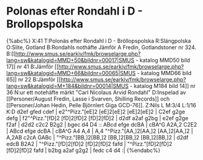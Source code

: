 # Polonas efter Rondahl i D - Brollopspolska

{%abc%}
X:41
T:Polonäs efter Rondahl i D - Bröllopspolska
R:Slängpolska
O:Slite, Gotland
B:Rondahls nothäfte  Jämför A Fredin, Gotlandstoner nr 324.
B:[[http://www.smus.se/earkiv/fmk/browselarge.php?lang=sw&katalogid=MMD+50&bildnr=00017|SMUS - katalog MMD50 bild 17]] nr 41
B:Jämför [[http://www.smus.se/earkiv/fmk/browselarge.php?lang=sw&katalogid=MMD+66&bildnr=00065|SMUS - katalog MMD66 bild 65]] nr 22
B:Jämför [[http://www.smus.se/earkiv/fmk/browselarge.php?lang=sw&katalogid=M+184&bildnr=00014|SMUS - katalog M184 bild 14]] nr 36
N:ur ett notehäfte märkt "Carl Nicolaus Arvid Rondahl"
D:Inspelad av [[Personer/August Fredin, Lasse i Svarven, Shilling Records]] och [[Personer/Johan Hedin, Pelle Björnlert Giga GCD-76]].
Z:Nils L
M:3/4
L:1/16
K:D
d2ef gfed cdef | e2"^Pizz."[eE]2 [eE]2[eE]2 [eE]2[eE]2 | C2ef g2ge defg | f2"^Pizz."[fD]2 [fD]2[fD]2 [fD]2[fD]2 |
d2df a2af g2bg | e2ef g2ge f2af | d2d2 c2c2 B2g2 | bgec d4 D4 ::
ABcd efge dcBA | cBA^G A2A,2 C2E2 | ABcd efge dcBA | cBA^G A4 A,4 |
A,4 "^Pizz."[AA,]2[AA,]2 [AA,]2[AA,]2 | A,2AB c2cA GABc | "^Pizz."[BB,]2[BB,]2 [BB,]2[BB,]2 [BB,]2[BB,]2 | d2df edcB B2A2 |
"^Pizz."[fD]2[fD]2 [fD]2[fD]2 fafd | "^Pizz."[fD]2[fD]2 [fD]2[fD]2 fafd | b2bg a2af g2g2 | fedc c4 d4 :|
{%endabc%}
